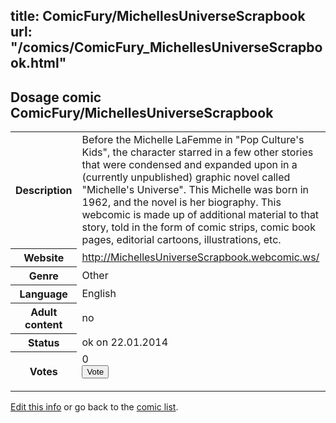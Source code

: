 title: ComicFury/MichellesUniverseScrapbook
url: "/comics/ComicFury_MichellesUniverseScrapbook.html"
---
Dosage comic ComicFury/MichellesUniverseScrapbook
-----------------------------------------

<p id="msg"></p>
<script type="text/javascript">
if (window.location.search === '?edit_info_mail=sent_ok') {
  var elem = document.getElementById("msg");
  elem.innerHTML = 'Edited information sucessfully sent for review, which is usually done daily. Thanks!';
  elem.className = 'ok';
}
</script>
<table class="comicinfo">
<tr>
<th>Description</th><td>Before the Michelle LaFemme in &quot;Pop Culture's Kids&quot;, the character starred in a few other stories that were condensed and expanded upon in a (currently unpublished) graphic novel called &quot;Michelle's Universe&quot;. This Michelle was born in 1962, and the novel is her biography. This webcomic is made up of additional material to that story, told in the form of comic strips, comic book pages, editorial cartoons, illustrations, etc.</td>
</tr>
<tr>
<th>Website</th><td><a href="http://MichellesUniverseScrapbook.webcomic.ws/">http://MichellesUniverseScrapbook.webcomic.ws/</a></td>
</tr>
<tr>
<th>Genre</th><td>Other</td>
</tr>
<tr>
<th>Language</th><td>English</td>
</tr>
<tr>
<th>Adult content</th><td>no</td>
</tr>
<tr>
<th>Status</th><td>ok on 22.01.2014</td>
</tr>
<tr>
<th>Votes</th><td>0
<form action="http://gaecounter.appspot.com/count/" method="POST">
<input name="name" type="hidden" value="ComicFury_MichellesUniverseScrapbook"/>
<input name="uid" type="hidden" id="voteuid" value=""/>
<input type="submit" value="Vote"/>
</form>
</td>
</tr>
</table>
<script type="text/javascript">
var ua = navigator.userAgent;
document.getElementById("voteuid").value = ua.replace(/[^a-zA-Z0-9\._:]/g , "_");;
</script>

[Edit this info](ComicFury_MichellesUniverseScrapbook_edit.html) or go back to the [comic list](../comic-index.html).
